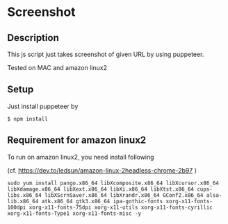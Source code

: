 # Screenshot

## Description
This js script just takes screenshot of given URL by using puppeteer.

Tested on MAC and amazon linux2

## Setup
Just install puppeteer by

```
$ npm install
```

## Requirement for amazon linux2
To run on amazon linux2, you need install following

(cf. https://dev.to/ledsun/amazon-linux-2headless-chrome-2b97 )

```
sudo yum install pango.x86_64 libXcomposite.x86_64 libXcursor.x86_64 libXdamage.x86_64 libXext.x86_64 libXi.x86_64 libXtst.x86_64 cups-libs.x86_64 libXScrnSaver.x86_64 libXrandr.x86_64 GConf2.x86_64 alsa-lib.x86_64 atk.x86_64 gtk3.x86_64 ipa-gothic-fonts xorg-x11-fonts-100dpi xorg-x11-fonts-75dpi xorg-x11-utils xorg-x11-fonts-cyrillic xorg-x11-fonts-Type1 xorg-x11-fonts-misc -y
```
